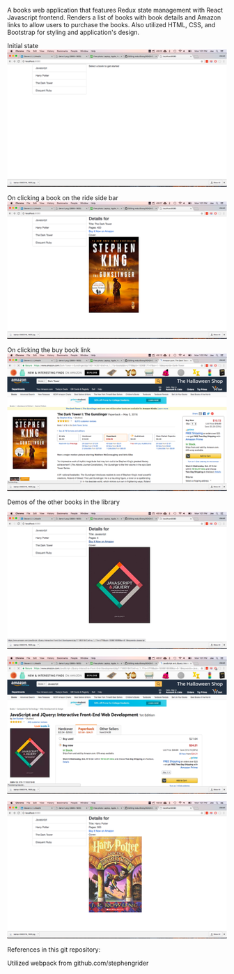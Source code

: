 A books web application that features Redux state management with React Javascript frontend. Renders a list of books with book details and Amazon links to allow users to purchase the books. Also utilized HTML, CSS, and Bootstrap for styling and application's design.

Initial state
![Alt text](./pic1.png?raw=true "Optional Title")

On clicking a book on the ride side bar
![Alt text](./pic2.png?raw=true "Optional Title")

On clicking the buy book link
![Alt text](./pic3.png?raw=true "Optional Title")

Demos of the other books in the library

![Alt text](./pic4.png?raw=true "Optional Title")

![Alt text](./pic5.png?raw=true "Optional Title")

![Alt text](./pic6.png?raw=true "Optional Title")

References in this git repository:

Utilized webpack from github.com/stephengrider
